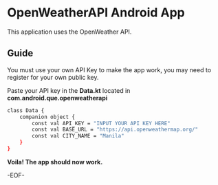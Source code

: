 # OpenWeatherAPI Android App
This application uses the OpenWeather API.

## Guide
You must use your own API Key to make the app work, you may need to register for your own public key.


Paste your API key in the **Data.kt** located in **com.android.que.openweatherapi**

```bash
class Data {
    companion object {
        const val API_KEY = "INPUT YOUR API KEY HERE"
        const val BASE_URL = "https://api.openweathermap.org/"
        const val CITY_NAME = "Manila"
    }
}
```
**Voila! The app should now work.**

-EOF-
